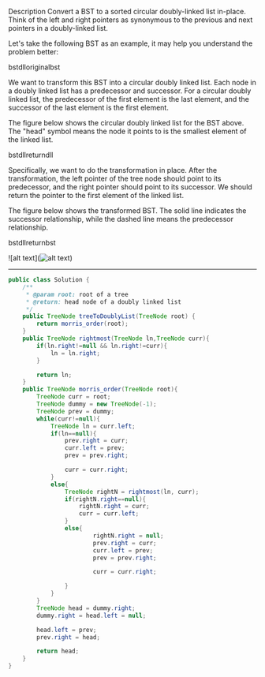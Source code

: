 Description
Convert a BST to a sorted circular doubly-linked list in-place. Think of the left and right pointers as synonymous to the previous and next pointers in a doubly-linked list.

Let's take the following BST as an example, it may help you understand the problem better:

bstdlloriginalbst

We want to transform this BST into a circular doubly linked list. Each node in a doubly linked list has a predecessor and successor. For a circular doubly linked list, the predecessor of the first element is the last element, and the successor of the last element is the first element.

The figure below shows the circular doubly linked list for the BST above. The "head" symbol means the node it points to is the smallest element of the linked list.

bstdllreturndll

Specifically, we want to do the transformation in place. After the transformation, the left pointer of the tree node should point to its predecessor, and the right pointer should point to its successor. We should return the pointer to the first element of the linked list.

The figure below shows the transformed BST. The solid line indicates the successor relationship, while the dashed line means the predecessor relationship.

bstdllreturnbst

![alt text](![alt text](https://assets.leetcode.com/uploads/2018/10/12/bstdlloriginalbst.png))


----------------------------------------------------------------------------------------------------------------
```java
public class Solution {
    /**
     * @param root: root of a tree
     * @return: head node of a doubly linked list
     */
    public TreeNode treeToDoublyList(TreeNode root) {
        return morris_order(root);
    }
    public TreeNode rightmost(TreeNode ln,TreeNode curr){
        if(ln.right!=null && ln.right!=curr){
            ln = ln.right;
        }

        return ln;
    }
    public TreeNode morris_order(TreeNode root){
        TreeNode curr = root;
        TreeNode dummy = new TreeNode(-1);
        TreeNode prev = dummy;
        while(curr!=null){
            TreeNode ln = curr.left;
            if(ln==null){
                prev.right = curr;
                curr.left = prev;
                prev = prev.right;

                curr = curr.right;
            }
            else{
                TreeNode rightN = rightmost(ln, curr);
                if(rightN.right==null){
                    rightN.right = curr;
                    curr = curr.left;
                }
                else{
                        rightN.right = null;
                        prev.right = curr;
                        curr.left = prev;
                        prev = prev.right;

                        curr = curr.right;

                }
            }
        }
        TreeNode head = dummy.right;
        dummy.right = head.left = null;

        head.left = prev;
        prev.right = head;

        return head;
    }
}
```
